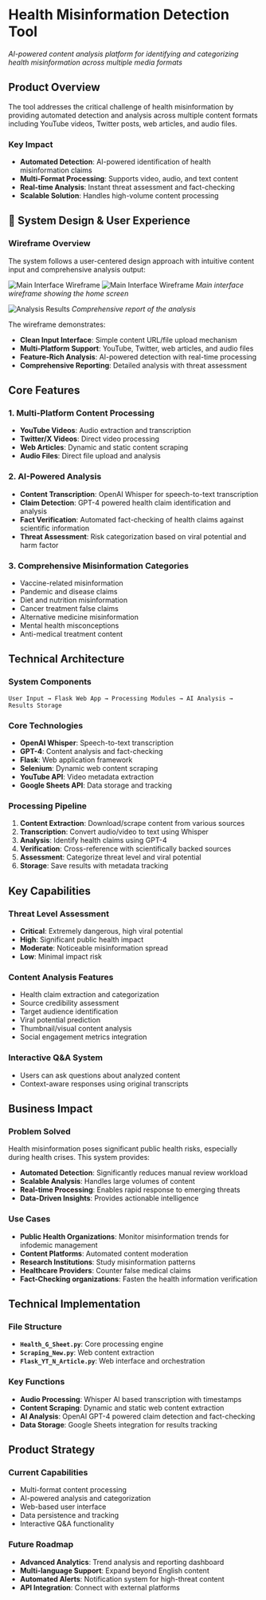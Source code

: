 # Health Misinformation Detection Tool
*AI-powered content analysis platform for identifying and categorizing health misinformation across multiple media formats*

## Product Overview

The tool addresses the critical challenge of health misinformation by providing automated detection and analysis across multiple content formats including YouTube videos, Twitter posts, web articles, and audio files.

### Key Impact
- **Automated Detection**: AI-powered identification of health misinformation claims
- **Multi-Format Processing**: Supports video, audio, and text content
- **Real-time Analysis**: Instant threat assessment and fact-checking
- **Scalable Solution**: Handles high-volume content processing

## 🎨 System Design & User Experience

### Wireframe Overview
The system follows a user-centered design approach with intuitive content input and comprehensive analysis output:

![Main Interface Wireframe](images/01-main-interface.jpeg)
![Main Interface Wireframe](images/02-main-interface.jpeg)
*Main interface wireframe showing the home screen*

![Analysis Results](images/03-analysis-results.jpeg)
*Comprehensive report of the analysis*

The wireframe demonstrates:
- **Clean Input Interface**: Simple content URL/file upload mechanism
- **Multi-Platform Support**: YouTube, Twitter, web articles, and audio files
- **Feature-Rich Analysis**: AI-powered detection with real-time processing
- **Comprehensive Reporting**: Detailed analysis with threat assessment

## Core Features

### 1. Multi-Platform Content Processing
- **YouTube Videos**: Audio extraction and transcription
- **Twitter/X Videos**: Direct video processing
- **Web Articles**: Dynamic and static content scraping
- **Audio Files**: Direct file upload and analysis

### 2. AI-Powered Analysis
- **Content Transcription**: OpenAI Whisper for speech-to-text transcription 
- **Claim Detection**: GPT-4 powered health claim identification and analysis
- **Fact Verification**: Automated fact-checking of health claims against scientific information 
- **Threat Assessment**: Risk categorization based on viral potential and harm factor

### 3. Comprehensive Misinformation Categories
- Vaccine-related misinformation
- Pandemic and disease claims
- Diet and nutrition misinformation
- Cancer treatment false claims
- Alternative medicine misinformation
- Mental health misconceptions
- Anti-medical treatment content

## Technical Architecture

### System Components
```
User Input → Flask Web App → Processing Modules → AI Analysis → Results Storage
```

### Core Technologies
- **OpenAI Whisper**: Speech-to-text transcription
- **GPT-4**: Content analysis and fact-checking
- **Flask**: Web application framework
- **Selenium**: Dynamic web content scraping
- **YouTube API**: Video metadata extraction
- **Google Sheets API**: Data storage and tracking

### Processing Pipeline
1. **Content Extraction**: Download/scrape content from various sources
2. **Transcription**: Convert audio/video to text using Whisper
3. **Analysis**: Identify health claims using GPT-4
4. **Verification**: Cross-reference with scientifically backed sources
5. **Assessment**: Categorize threat level and viral potential
6. **Storage**: Save results with metadata tracking

## Key Capabilities

### Threat Level Assessment
- **Critical**: Extremely dangerous, high viral potential
- **High**: Significant public health impact
- **Moderate**: Noticeable misinformation spread
- **Low**: Minimal impact risk

### Content Analysis Features
- Health claim extraction and categorization
- Source credibility assessment
- Target audience identification
- Viral potential prediction
- Thumbnail/visual content analysis
- Social engagement metrics integration

### Interactive Q&A System
- Users can ask questions about analyzed content
- Context-aware responses using original transcripts

## Business Impact

### Problem Solved
Health misinformation poses significant public health risks, especially during health crises. This system provides:
- **Automated Detection**: Significantly reduces manual review workload
- **Scalable Analysis**: Handles large volumes of content
- **Real-time Processing**: Enables rapid response to emerging threats
- **Data-Driven Insights**: Provides actionable intelligence

### Use Cases
- **Public Health Organizations**: Monitor misinformation trends for infodemic management 
- **Content Platforms**: Automated content moderation
- **Research Institutions**: Study misinformation patterns
- **Healthcare Providers**: Counter false medical claims
- **Fact-Checking organizations**: Fasten the health information verification

## Technical Implementation

### File Structure
- **`Health_G_Sheet.py`**: Core processing engine
- **`Scraping_New.py`**: Web content extraction
- **`Flask_YT_N_Article.py`**: Web interface and orchestration

### Key Functions
- **Audio Processing**: Whisper AI based transcription with timestamps
- **Content Scraping**: Dynamic and static web content extraction
- **AI Analysis**: OpenAI GPT-4 powered claim detection and fact-checking
- **Data Storage**: Google Sheets integration for results tracking

## Product Strategy

### Current Capabilities
- Multi-format content processing
- AI-powered analysis and categorization
- Web-based user interface
- Data persistence and tracking
- Interactive Q&A functionality

### Future Roadmap
- **Advanced Analytics**: Trend analysis and reporting dashboard
- **Multi-language Support**: Expand beyond English content
- **Automated Alerts**: Notification system for high-threat content
- **API Integration**: Connect with external platforms
